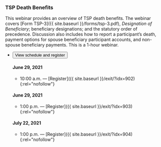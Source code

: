 ### TSP Death Benefits
This webinar provides an overview of TSP death benefits. The webinar covers [Form TSP-3]({{ site.baseurl }}/forms/tsp-3.pdf), _Designation of Beneficiary_; beneficiary designations; and the statutory order of precedence. Discussion also includes how to report a participant’s death, payment options for spouse beneficiary participant accounts, and non-spouse beneficiary payments. This is a 1-hour webinar.

<ul class="usa-accordion">
<li>
  <button
    class="usa-accordion-button"
    aria-expanded="false"
    aria-controls="register-death-benefits">
    View schedule and register
  </button>
<div id="register-death-benefits" class="usa-accordion-content" markdown="1">

#### June 29, 2021

- 10:00 a.m. — [Register]({{ site.baseurl }}/exit/?idx=902){:rel="nofollow"}

#### June 29, 2021

- 1:00 p.m. — [Register]({{ site.baseurl }}/exit/?idx=903){:rel="nofollow"}

#### July 22, 2021

- 1:00 p.m. — [Register]({{ site.baseurl }}/exit/?idx=904){:rel="nofollow"}

</div>
</li>
</ul>
